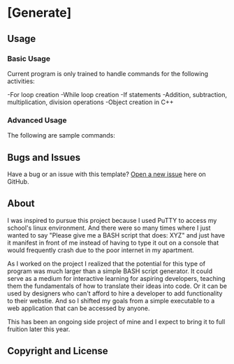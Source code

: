 # [Generate]

## Usage

### Basic Usage

Current program is only trained to handle commands for the following activities:

-For loop creation
-While loop creation
-If statements
-Addition, subtraction, multiplication, division operations
-Object creation in C++

### Advanced Usage

The following are sample commands:


## Bugs and Issues

Have a bug or an issue with this template? [Open a new issue](https://github.com/BarbaraGuo/BarbaraGuo.github.io/issues) here on GitHub.

## About

I was inspired to pursue this project because I used PuTTY to access my school's linux environment. And there were so many times where I just wanted to say "Please give me a BASH script that does: XYZ" and just have it manifest in front of me instead of having to type it out on a console that would frequently crash due to the poor internet in my apartment. 

As I worked on the project I realized that the potential for this type of program was much larger than a simple BASH script generator. It could serve as a medium for interactive learning for aspiring developers, teaching them the fundamentals of how to translate their ideas into code. Or it can be used by designers who can't afford to hire a developer to add functionality to their webstie. And so I shifted my goals from a simple executable to a web application that can be accessed by anyone.

This has been an ongoing side project of mine and I expect to bring it to full fruition later this year. 
## Copyright and License

